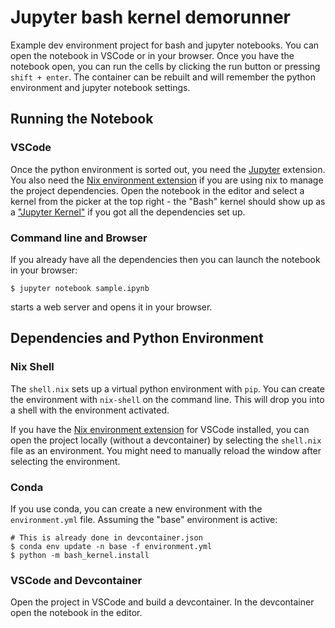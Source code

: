 # Jupyter bash kernel demorunner

Example dev environment project for bash and jupyter notebooks. You can open the notebook in VSCode or in your browser. Once you have the notebook open, you can run the cells by clicking the run button or pressing `shift + enter`. The container can be rebuilt and will remember the python environment and jupyter notebook settings.

## Running the Notebook

### VSCode

Once the python environment is sorted out, you need the [Jupyter](https://marketplace.visualstudio.com/items?itemName=ms-toolsai.jupyter) extension. You also need the [Nix environment extension](https://marketplace.visualstudio.com/items?itemName=arrterian.nix-env-selector) if you are using nix to manage the project dependencies. Open the notebook in the editor and select a kernel from the picker at the top right - the "Bash" kernel should show up as a ["Jupyter Kernel"](https://code.visualstudio.com/docs/datascience/jupyter-kernel-management#_jupyter-kernels) if you got all the dependencies set up.

### Command line and Browser

If you already have all the dependencies then you can launch the notebook in your browser:

```
$ jupyter notebook sample.ipynb
```

starts a web server and opens it in your browser.

## Dependencies and Python Environment

### Nix Shell

The `shell.nix` sets up a virtual python environment with `pip`. You can create the environment with `nix-shell` on the command line. This will drop you into a shell with the environment activated.

If you have the [Nix environment extension](https://marketplace.visualstudio.com/items?itemName=arrterian.nix-env-selector) for VSCode installed, you can open the project locally (without a devcontainer) by selecting the `shell.nix` file as an environment. You might need to manually reload the window after selecting the environment.

### Conda

If you use conda, you can create a new environment with the `environment.yml` file. Assuming the "base" environment is active:

```
# This is already done in devcontainer.json
$ conda env update -n base -f environment.yml
$ python -m bash_kernel.install
```

### VSCode and Devcontainer

Open the project in VSCode and build a devcontainer. In the devcontainer open the notebook in the editor.

